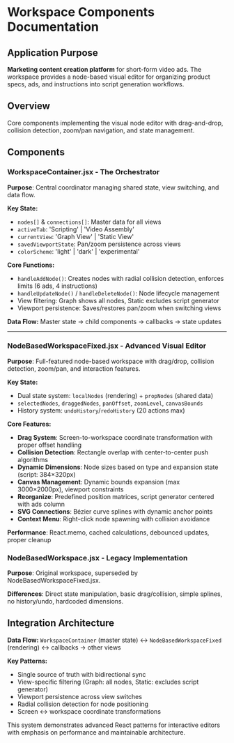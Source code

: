 # Workspace Components Documentation

## Application Purpose
**Marketing content creation platform** for short-form video ads. The workspace provides a node-based visual editor for organizing product specs, ads, and instructions into script generation workflows.

## Overview
Core components implementing the visual node editor with drag-and-drop, collision detection, zoom/pan navigation, and state management.

## Components

### WorkspaceContainer.jsx - The Orchestrator

**Purpose**: Central coordinator managing shared state, view switching, and data flow.

**Key State:**
- `nodes[]` & `connections[]`: Master data for all views
- `activeTab`: 'Scripting' | 'Video Assembly'  
- `currentView`: 'Graph View' | 'Static View'
- `savedViewportState`: Pan/zoom persistence across views
- `colorScheme`: 'light' | 'dark' | 'experimental'

**Core Functions:**
- `handleAddNode()`: Creates nodes with radial collision detection, enforces limits (6 ads, 4 instructions)
- `handleUpdateNode()` / `handleDeleteNode()`: Node lifecycle management
- View filtering: Graph shows all nodes, Static excludes script generator
- Viewport persistence: Saves/restores pan/zoom when switching views

**Data Flow:** Master state → child components → callbacks → state updates

---

### NodeBasedWorkspaceFixed.jsx - Advanced Visual Editor

**Purpose**: Full-featured node-based workspace with drag/drop, collision detection, zoom/pan, and interaction features.

**Key State:**
- Dual state system: `localNodes` (rendering) + `propNodes` (shared data)
- `selectedNodes`, `draggedNodes`, `panOffset`, `zoomLevel`, `canvasBounds`
- History system: `undoHistory`/`redoHistory` (20 actions max)

**Core Features:**
- **Drag System**: Screen-to-workspace coordinate transformation with proper offset handling
- **Collision Detection**: Rectangle overlap with center-to-center push algorithms
- **Dynamic Dimensions**: Node sizes based on type and expansion state (script: 384×320px)
- **Canvas Management**: Dynamic bounds expansion (max 3000×2000px), viewport constraints
- **Reorganize**: Predefined position matrices, script generator centered with ads column
- **SVG Connections**: Bézier curve splines with dynamic anchor points
- **Context Menu**: Right-click node spawning with collision avoidance

**Performance**: React.memo, cached calculations, debounced updates, proper cleanup

### NodeBasedWorkspace.jsx - Legacy Implementation

**Purpose**: Original workspace, superseded by NodeBasedWorkspaceFixed.jsx.

**Differences**: Direct state manipulation, basic drag/collision, simple splines, no history/undo, hardcoded dimensions.

## Integration Architecture

**Data Flow:** `WorkspaceContainer` (master state) ↔ `NodeBasedWorkspaceFixed` (rendering) ↔ callbacks → other views

**Key Patterns:**
- Single source of truth with bidirectional sync
- View-specific filtering (Graph: all nodes, Static: excludes script generator)
- Viewport persistence across view switches
- Radial collision detection for node positioning
- Screen ↔ workspace coordinate transformations

This system demonstrates advanced React patterns for interactive editors with emphasis on performance and maintainable architecture.